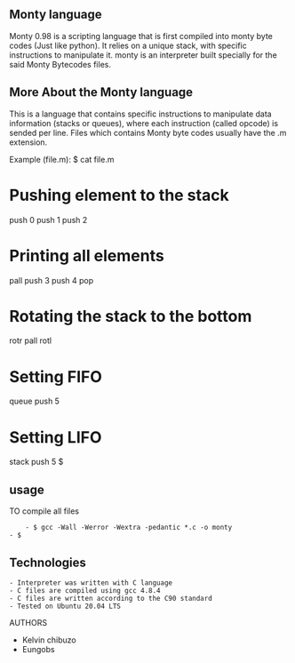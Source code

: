 ## Monty language

Monty 0.98 is a scripting language that is first compiled into monty byte codes (Just like python). It relies on a unique stack, with specific instructions to manipulate it. monty is an interpreter built specially for the said Monty Bytecodes files.

## More About the Monty language

This is a language that contains specific instructions to manipulate data information (stacks or queues), where each instruction (called opcode) is sended per line. Files which contains Monty byte codes usually have the .m extension.

Example (file.m):
  $ cat file.m
  # Pushing element to the stack
  push 0
  push 1
  push 2
  # Printing all elements
  pall
  push 3
  push 4
  pop
  # Rotating the stack to the bottom
  rotr
  pall
  rotl
  # Setting FIFO
  queue
  push 5
  # Setting LIFO
  stack
  push 5
  $

## usage 

TO compile all files 
	
        - $ gcc -Wall -Werror -Wextra -pedantic *.c -o monty
	- $

## Technologies

    - Interpreter was written with C language
    - C files are compiled using gcc 4.8.4
    - C files are written according to the C90 standard
    - Tested on Ubuntu 20.04 LTS

AUTHORS
- Kelvin chibuzo
- Eungobs
